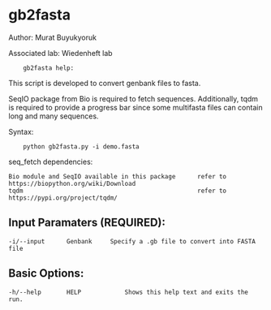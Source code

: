 # gb2fasta

Author: Murat Buyukyoruk

Associated lab: Wiedenheft lab

        gb2fasta help:

This script is developed to convert genbank files to fasta. 

SeqIO package from Bio is required to fetch sequences. Additionally, tqdm is required to provide a progress bar since some multifasta files can contain long and many sequences.
        
Syntax:

        python gb2fasta.py -i demo.fasta 

seq_fetch dependencies:

	Bio module and SeqIO available in this package      refer to https://biopython.org/wiki/Download
	tqdm                                                refer to https://pypi.org/project/tqdm/
	
Input Paramaters (REQUIRED):
----------------------------
	-i/--input		Genbank		Specify a .gb file to convert into FASTA file 
	
Basic Options:
--------------
	-h/--help		HELP			Shows this help text and exits the run.


